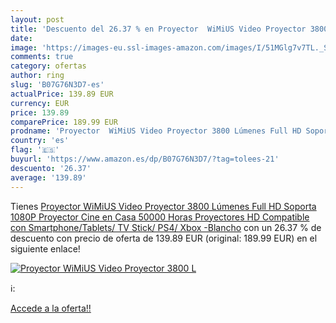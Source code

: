 ```yaml
---
layout: post
title: 'Descuento del 26.37 % en Proyector  WiMiUS Video Proyector 3800 L'
date: 
image: 'https://images-eu.ssl-images-amazon.com/images/I/51MGlg7v7TL._SL200_.jpg'
comments: true
category: ofertas
author: ring
slug: 'B07G76N3D7-es'
actualPrice: 139.89 EUR
currency: EUR
price: 139.89
comparePrice: 189.99 EUR
prodname: 'Proyector  WiMiUS Video Proyector 3800 Lúmenes Full HD Soporta 1080P Proyector Cine en Casa 50000 Horas Proyectores HD Compatible con Smartphone/Tablets/ TV Stick/ PS4/ Xbox -Blancho'
country: 'es'
flag: '🇪🇸'
buyurl: 'https://www.amazon.es/dp/B07G76N3D7/?tag=tolees-21'
descuento: '26.37'
average: '139.89'
---
```


Tienes [Proyector  WiMiUS Video Proyector 3800 Lúmenes Full HD Soporta 1080P Proyector Cine en Casa 50000 Horas Proyectores HD Compatible con Smartphone/Tablets/ TV Stick/ PS4/ Xbox -Blancho](https://www.amazon.es/dp/B07G76N3D7/?tag=tolees-21) con un 26.37 % de descuento con precio de oferta de 139.89 EUR (original: 189.99 EUR) en el siguiente enlace!

[![Proyector  WiMiUS Video Proyector 3800 L](https://images-eu.ssl-images-amazon.com/images/I/51MGlg7v7TL._SL200_.jpg)](https://www.amazon.es/dp/B07G76N3D7/?tag=tolees-21)

ℹ️:


[Accede a la oferta!!](https://www.amazon.es/dp/B07G76N3D7/?tag=tolees-21)
